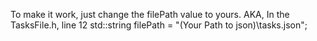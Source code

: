 To make it work, just change the filePath value to yours.
AKA, In the TasksFile.h, line 12
std::string filePath = "(Your Path to json)\\tasks.json";
